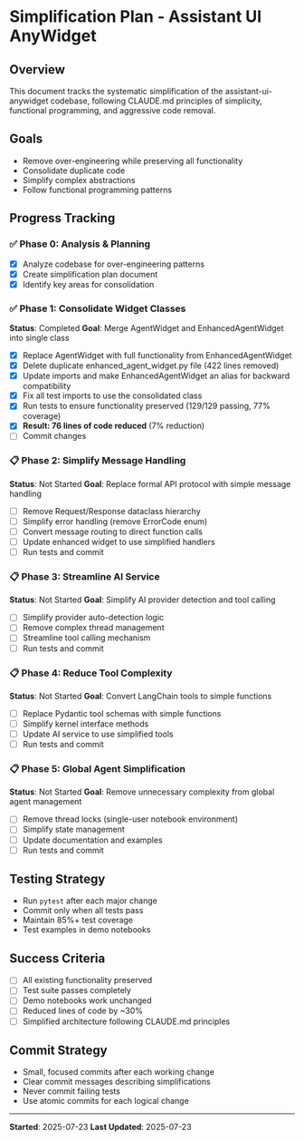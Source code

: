 # Simplification Plan - Assistant UI AnyWidget

## Overview

This document tracks the systematic simplification of the assistant-ui-anywidget codebase, following CLAUDE.md principles of simplicity, functional programming, and aggressive code removal.

## Goals

- Remove over-engineering while preserving all functionality
- Consolidate duplicate code
- Simplify complex abstractions
- Follow functional programming patterns

## Progress Tracking

### ✅ Phase 0: Analysis & Planning

- [x] Analyze codebase for over-engineering patterns
- [x] Create simplification plan document
- [x] Identify key areas for consolidation

### ✅ Phase 1: Consolidate Widget Classes

**Status**: Completed
**Goal**: Merge AgentWidget and EnhancedAgentWidget into single class

- [x] Replace AgentWidget with full functionality from EnhancedAgentWidget
- [x] Delete duplicate enhanced_agent_widget.py file (422 lines removed)
- [x] Update imports and make EnhancedAgentWidget an alias for backward compatibility
- [x] Fix all test imports to use the consolidated class
- [x] Run tests to ensure functionality preserved (129/129 passing, 77% coverage)
- [x] **Result: 76 lines of code reduced** (7% reduction)
- [ ] Commit changes

### 📋 Phase 2: Simplify Message Handling

**Status**: Not Started
**Goal**: Replace formal API protocol with simple message handling

- [ ] Remove Request/Response dataclass hierarchy
- [ ] Simplify error handling (remove ErrorCode enum)
- [ ] Convert message routing to direct function calls
- [ ] Update enhanced widget to use simplified handlers
- [ ] Run tests and commit

### 📋 Phase 3: Streamline AI Service

**Status**: Not Started
**Goal**: Simplify AI provider detection and tool calling

- [ ] Simplify provider auto-detection logic
- [ ] Remove complex thread management
- [ ] Streamline tool calling mechanism
- [ ] Run tests and commit

### 📋 Phase 4: Reduce Tool Complexity

**Status**: Not Started
**Goal**: Convert LangChain tools to simple functions

- [ ] Replace Pydantic tool schemas with simple functions
- [ ] Simplify kernel interface methods
- [ ] Update AI service to use simplified tools
- [ ] Run tests and commit

### 📋 Phase 5: Global Agent Simplification

**Status**: Not Started
**Goal**: Remove unnecessary complexity from global agent management

- [ ] Remove thread locks (single-user notebook environment)
- [ ] Simplify state management
- [ ] Update documentation and examples
- [ ] Run tests and commit

## Testing Strategy

- Run `pytest` after each major change
- Commit only when all tests pass
- Maintain 85%+ test coverage
- Test examples in demo notebooks

## Success Criteria

- [ ] All existing functionality preserved
- [ ] Test suite passes completely
- [ ] Demo notebooks work unchanged
- [ ] Reduced lines of code by ~30%
- [ ] Simplified architecture following CLAUDE.md principles

## Commit Strategy

- Small, focused commits after each working change
- Clear commit messages describing simplifications
- Never commit failing tests
- Use atomic commits for each logical change

---

**Started**: 2025-07-23
**Last Updated**: 2025-07-23
